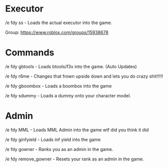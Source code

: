 # Executor

/e fdy ss  - Loads the actual executor into the game.

Group: https://www.roblox.com/groups/15938678

# Commands

/e fdy gbtools  -    Loads btools/f3x into the game. (Auto Updates)

/e fdy r6me   -    Changes that frown upside down and lets you do crazy shit!!!!!

/e fdy gboombox  -    Loads a boombox into the game

/e fdy sdummy    -    Loads a dummy onto your character model. 

# Admin

/e fdy MML  -  Loads MML Admin into the game wtf did you think it did

/e fdy ginfyield  -   Loads inf yield into the game

/e fdy gowner   -   Ranks you as an admin in the game.

/e fdy remove_gowner  -  Resets your rank as an admin in the game.
